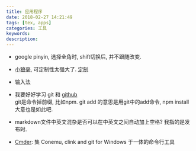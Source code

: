 ```yaml
---
title: 应用程序
date: 2018-02-27 14:21:49
tags: [tex, apps]
categories: 工具
keywords:
description:
---
```


* google pinyin, 选择全角时, shift切换后, 并不跟随改变.

* [小狼毫](http://rime.im/), 可定制性太强大了. [定制](https://github.com/rime/home/wiki/CustomizationGuide)

* 输入法

* 我要好好学习 git 和 [github](https://github.com)  
git是命令掉前缀, 比如npm. git add 的意思是用git中的add命令, npm install大意也是如此吧.

* markdown文件中英文混杂是否可以在中英文之间自动加上空格? 我指的是发布时. 

* [Cmder](https://jdhao.github.io/2017/12/29/cmder-usage/): 集 Conemu, clink and git for Windows 于一体的命令行工具